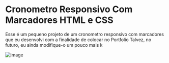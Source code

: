 # Cronometro Responsivo Com Marcadores HTML e CSS
Esse é um pequeno projeto de um cronometro responsivo com marcadores que eu desenvolvi com a finalidade de colocar no Portfolio
Talvez, no futuro, eu ainda modifique-o um pouco mais k

![image](https://user-images.githubusercontent.com/83819836/176324009-dabd8209-67b9-43b8-802b-7c923bd9c650.png)
